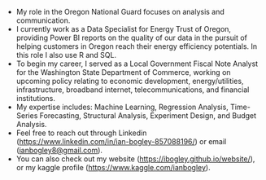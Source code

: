 - My role in the Oregon National Guard focuses on analysis and communication.
- I currently work as a Data Specialist for Energy Trust of Oregon, providing Power BI reports on the quality of our data in the pursuit of helping customers in Oregon reach their energy efficiency potentials. In this role I also use R and SQL.
- To begin my career, I served as a Local Government Fiscal Note Analyst for the Washington State Department of Commerce, working on upcoming policy relating to economic development, energy/utilities, infrastructure, broadband internet, telecommunications, and financial institutions.
- My expertise includes: Machine Learning, Regression Analysis, Time-Series Forecasting, Structural Analysis, Experiment Design, and Budget Analysis.
- Feel free to reach out through Linkedin (https://www.linkedin.com/in/ian-bogley-857088196/) or email (ianbogley8@gmail.com).
- You can also check out my website (https://ibogley.github.io/website/), or my kaggle profile (https://www.kaggle.com/ianbogley).

<!---
ibogley/ibogley is a ✨ special ✨ repository because its `README.md` (this file) appears on your GitHub profile.
You can click the Preview link to take a look at your changes.
--->
